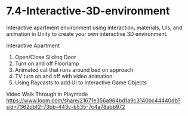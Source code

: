 # 7.4-Interactive-3D-environment
Interactive apartment environment using interaction, materials, UIs, and animation in Unity to create your own interactive 3D environment.

Interactive Apartment 

1. Open/Close Sliding Door
2. Turn on and off Floorlamp
3. Animated cat that runs around bed on approach
4. TV turn on and off with video animation
5. Using Raycasts to add UI to Interactive Game Objects



Video Walk Through in Playmode
https://www.loom.com/share/21671e356a964bd1a9c3140bc44440db?sid=7362dbf2-73bb-443c-b535-7c4a78abb972
